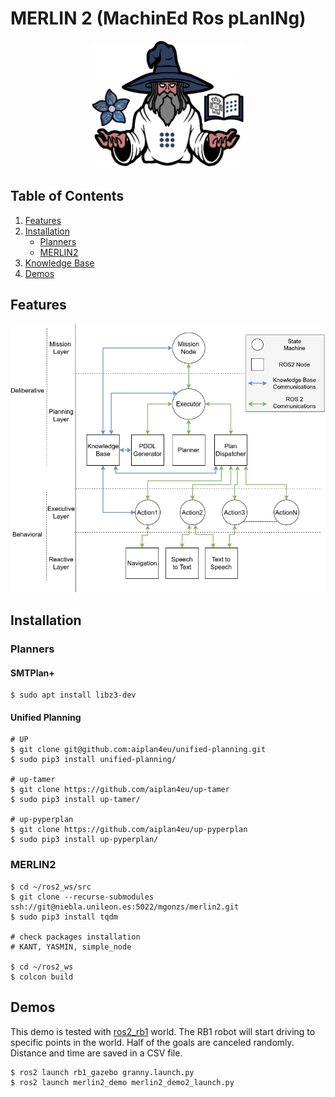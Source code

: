 # MERLIN 2 (MachinEd Ros pLanINg)

<p align="center">
  <img src="./images/logo.png" width="50%" />
</p>

## Table of Contents

1. [Features](#features)
2. [Installation](#installation)
   - [Planners](#planners)
   - [MERLIN2](#merlin2)
3. [Knowledge Base](#knowledge-base)
4. [Demos](#demos)

## Features

![](./images/architecture.png)

## Installation

### Planners

#### SMTPlan+

```shell
$ sudo apt install libz3-dev
```

#### Unified Planning

```shell
# UP
$ git clone git@github.com:aiplan4eu/unified-planning.git
$ sudo pip3 install unified-planning/

# up-tamer
$ git clone https://github.com/aiplan4eu/up-tamer
$ sudo pip3 install up-tamer/

# up-pyperplan
$ git clone https://github.com/aiplan4eu/up-pyperplan
$ sudo pip3 install up-pyperplan/
```

### MERLIN2

```shell
$ cd ~/ros2_ws/src
$ git clone --recurse-submodules ssh://git@niebla.unileon.es:5022/mgonzs/merlin2.git
$ sudo pip3 install tqdm

# check packages installation
# KANT, YASMIN, simple_node

$ cd ~/ros2_ws
$ colcon build
```

## Demos

This demo is tested with [ros2_rb1](https://github.com/mgonzs13/ros2_rb1) world. The RB1 robot will start driving to specific points in the world. Half of the goals are canceled randomly. Distance and time are saved in a CSV file.

```shell
$ ros2 launch rb1_gazebo granny.launch.py
$ ros2 launch merlin2_demo merlin2_demo2_launch.py
```

